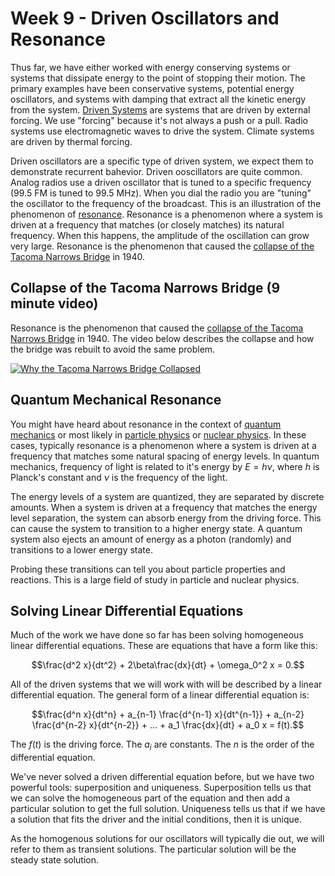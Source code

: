 # Week 9 - Driven Oscillators and Resonance

Thus far, we have either worked with energy conserving systems or systems that dissipate energy to the point of stopping their motion. The primary examples have been conservative systems, potential energy oscillators, and systems with damping that extract all the kinetic energy from the system. [Driven Systems](https://en.wikipedia.org/wiki/Driven_oscillator) are systems that are driven by external forcing. We use "forcing" because it's not always a push or a pull. Radio systems use electromagnetic waves to drive the system. Climate systems are driven by thermal forcing. 

Driven oscillators are a specific type of driven system, we expect them to demonstrate recurrent bahevior. Driven ooscillators are quite common. Analog radios use a driven oscillator that is tuned to a specific frequency (99.5 FM is tuned to 99.5 MHz). When you dial the radio you are "tuning" the oscillator to the frequency of the broadcast. This is an illustration of the phenomenon of [resonance](https://en.wikipedia.org/wiki/Resonance). Resonance is a phenomenon where a system is driven at a frequency that matches (or closely matches) its natural frequency. When this happens, the amplitude of the oscillation can grow very large. Resonance is the phenomenon that caused the [collapse of the Tacoma Narrows Bridge](https://en.wikipedia.org/wiki/Tacoma_Narrows_Bridge_(1940)) in 1940. 

## Collapse of the Tacoma Narrows Bridge (9 minute video)

Resonance is the phenomenon that caused the [collapse of the Tacoma Narrows Bridge](https://en.wikipedia.org/wiki/Tacoma_Narrows_Bridge_(1940)) in 1940. The video below describes the collapse and how the bridge was rebuilt to avoid the same problem. 

[![Why the Tacoma Narrows Bridge Collapsed](https://img.youtube.com/vi/mXTSnZgrfxM/hqdefault.jpg)](https://www.youtube.com/watch?v=mXTSnZgrfxM)

## Quantum Mechanical Resonance

You might have heard about resonance in the context of [quantum mechanics](https://en.wikipedia.org/wiki/Resonance_(quantum_mechanics)) or most likely in [particle physics](https://en.wikipedia.org/wiki/Particle_physics) or [nuclear physics](https://en.wikipedia.org/wiki/Nuclear_physics). In these cases, typically resonance is a phenomenon where a system is driven at a frequency that matches some natural spacing of energy levels. In quantum mechanics, frequency of light is related to it's energy by $E = h \nu$, where $h$ is Planck's constant and $\nu$ is the frequency of the light. 

The energy levels of a system are quantized, they are separated by discrete amounts. When a system is driven at a frequency that matches the energy level separation, the system can absorb energy from the driving force. This can cause the system to transition to a higher energy state. A quantum system also ejects an amount of energy as a photon (randomly) and transitions to a lower energy state.  

Probing these transitions can tell you about particle properties and reactions. This is a large field of study in particle and nuclear physics.

## Solving Linear Differential Equations

Much of the work we have done so far has been solving homogeneous linear differential equations. These are equations that have a form like this:

$$\frac{d^2 x}{dt^2} + 2\beta\frac{dx}{dt} + \omega_0^2 x = 0.$$

All of the driven systems that we will work with will be described by a linear differential equation. The general form of a linear differential equation is:

$$\frac{d^n x}{dt^n} + a_{n-1} \frac{d^{n-1} x}{dt^{n-1}} + a_{n-2} \frac{d^{n-2} x}{dt^{n-2}} + ... + a_1 \frac{dx}{dt} + a_0 x = f(t).$$

The $f(t)$ is the driving force. The $a_i$ are constants. The $n$ is the order of the differential equation.

We've never solved a driven differential equation before, but we have two powerful tools: superposition and uniqueness. Superposition tells us that we can solve the homogeneous part of the equation and then add a particular solution to get the full solution. Uniqueness tells us that if we have a solution that fits the driver and the initial conditions, then it is unique. 

As the homogenous solutions for our oscillators will typically die out, we will refer to them as transient solutions. The particular solution will be the steady state solution.


